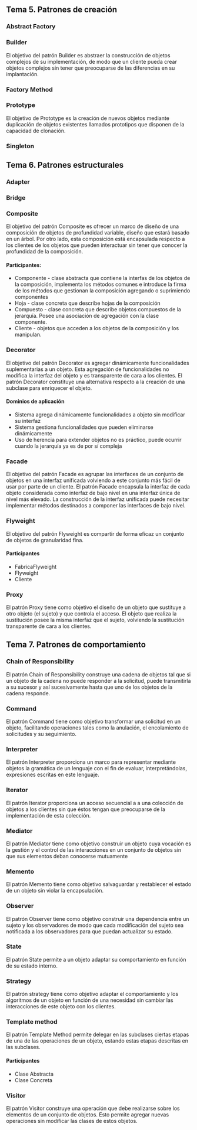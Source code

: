 ## Tema 5. Patrones de creación
### Abstract Factory
### Builder
El objetivo del patrón Builder es abstraer la construcción de objetos complejos de su implementación, de modo que un cliente pueda crear objetos complejos sin tener que preocuparse de las diferencias en su implantación.
### Factory Method
###  Prototype
El objetivo de Prototype es la creación de nuevos objetos mediante duplicación de objetos existentes llamados prototipos que disponen de la capacidad de clonación.
### Singleton
## Tema 6. Patrones estructurales
### Adapter
### Bridge
### Composite
El objetivo del patrón Composite es ofrecer un marco de diseño de una composición de objetos de profundidad variable, diseño que estará basado en un árbol.
Por otro lado, esta composición está encapsulada respecto a los clientes de los objetos que pueden interactuar sin tener que conocer la profundidad de la composición.
#### Participantes:
- Componente - clase abstracta que contiene la interfas de los objetos de la composición, implementa los métodos comunes e introduce la firma de los métodos que gestionan la composición agregando o suprimiendo componentes
- Hoja - clase concreta que describe hojas de la composición
- Compuesto - clase concreta que describe objetos compuestos de la jerarquía. Posee una asociación de agregación con la clase componente.
- Cliente - objetos que acceden a los objetos de la composición y los manipulan.
### Decorator
El objetivo del patrón Decorator es agregar dinámicamente funcionalidades suplementarias a un objeto. Esta agregación de funcionalidades no modifica la interfaz del objeto y es transparente de cara a los clientes.
El patrón Decorator constituye una alternativa respecto a la creación de una subclase para enriquecer el objeto.
#### Dominios de aplicación
- Sistema agrega dinámicamente funcionalidades a objeto sin modificar su interfaz
- Sistema gestiona funcionalidades que pueden eliminarse dinámicamente
- Uso de herencia para extender objetos no es práctico, puede ocurrir cuando la jerarquía ya es de por sí compleja
### Facade
El objetivo del patrón Facade es agrupar las interfaces de un conjunto de objetos en una interfaz unificada volviendo a este conjunto más fácil de usar por parte de un cliente.
El patrón Facade encapsula la interfaz de cada objeto considerada como interfaz de bajo nivel en una interfaz única de nivel más elevado. La construcción de la interfaz unificada puede necesitar implementar métodos destinados a componer las interfaces de bajo nivel.
### Flyweight
El objetivo del patrón Flyweight es compartir de forma eficaz un conjunto de objetos de granularidad fina.
#### Participantes
- FabricaFlyweight
- Flyweight
- Cliente
### Proxy
El patrón Proxy tiene como objetivo el diseño de un objeto que sustituye a otro objeto (el sujeto) y que controla el acceso.
El objeto que realiza la sustitución posee la misma interfaz que el sujeto, volviendo la sustitución transparente de cara a los clientes.
## Tema 7. Patrones de comportamiento
### Chain of Responsibility
El patrón Chain of Responsibility construye una cadena de objetos tal que si un objeto de la cadena no puede responder a la solicitud, puede transmitirla a su sucesor y así sucesivamente hasta que uno de los objetos de la cadena responde.
### Command
El patrón Command tiene como objetivo transformar una solicitud en un objeto, facilitando operaciones tales como la anulación, el encolamiento de solicitudes y su seguimiento.
### Interpreter
El patrón Interpreter proporciona un marco para representar mediante objetos la gramática de un lenguaje con el fin de evaluar, interpretándolas, expresiones escritas en este lenguaje.
### Iterator
El patrón Iterator proporciona un acceso secuencial a a una colección de objetos a los clientes sin que éstos tengan que preocuparse de la implementación de esta colección.
### Mediator
El patrón Mediator tiene como objetivo construir un objeto cuya vocación es la gestión y el control de las interacciones en un conjunto de objetos sin que sus elementos deban conocerse mutuamente
### Memento
El patrón Memento tiene como objetivo salvaguardar y restablecer el estado de un objeto sin violar la encapsulación.
### Observer
El patrón Observer tiene como objetivo construir una dependencia entre un sujeto y los observadores de modo que cada modificación del sujeto sea notificada a los observadores para que puedan actualizar su estado.
### State
El patrón State permite a un objeto adaptar su comportamiento en función de su estado interno.

### Strategy
El patrón strategy tiene como objetivo adaptar el comportamiento y los algoritmos de un objeto en función de una necesidad sin cambiar las interacciones de este objeto con los clientes.
### Template method
El patrón Template Method permite delegar en las subclases ciertas etapas de una de las operaciones de un objeto, estando estas etapas descritas en las subclases.
#### Participantes
- Clase Abstracta
- Clase Concreta
### Visitor
El patrón Visitor construye una operación que debe realizarse sobre los elementos de un conjunto de objetos. Esto permite agregar nuevas operaciones sin modificar las clases de estos objetos.

